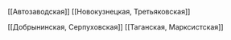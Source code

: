 [[Автозаводская]]
[[Новокузнецкая, Третьяковская]]

[[Добрынинская, Серпуховская]]
[[Таганская, Марксистская]]